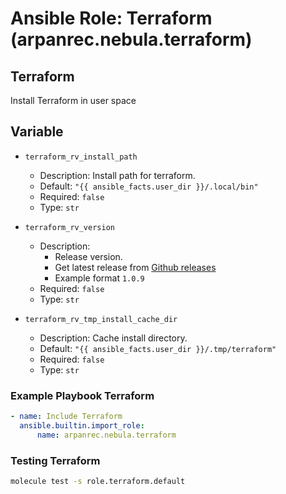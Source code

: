 # Ansible Role: Terraform (arpanrec.nebula.terraform)

## Terraform

Install Terraform in user space

## Variable

- `terraform_rv_install_path`

  - Description: Install path for terraform.
  - Default: `"{{ ansible_facts.user_dir }}/.local/bin"`
  - Required: `false`
  - Type: `str`

- `terraform_rv_version`

  - Description:
    - Release version.
    - Get latest release from [Github releases](https://api.github.com/repos/hashicorp/terraform/releases/latest)
    - Example format `1.0.9`
  - Required: `false`
  - Type: `str`

- `terraform_rv_tmp_install_cache_dir`

  - Description: Cache install directory.
  - Default: `"{{ ansible_facts.user_dir }}/.tmp/terraform"`
  - Required: `false`
  - Type: `str`

### Example Playbook Terraform

```yaml
- name: Include Terraform
  ansible.builtin.import_role:
      name: arpanrec.nebula.terraform
```

### Testing Terraform

```bash
molecule test -s role.terraform.default
```

